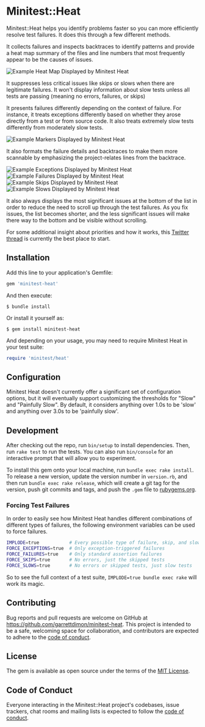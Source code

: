 # Minitest::Heat
Minitest::Heat helps you identify problems faster so you can more efficiently resolve test failures. It does this through a few different methods.

It collects failures and inspects backtraces to identify patterns and provide a heat map summary of the files and line numbers that most frequently appear to be the causes of issues.

![Example Heat Map Displayed by Minitest Heat](/garrettdimon/minitest-heat/examples/map.png)

It suppresses less critical issues like skips or slows when there are legitimate failures. It won't display information about slow tests unless all tests are passing (meaning no errors, failures, or skips)

It presents failures differently depending on the context of failure. For instance, it treats exceptions differently based on whether they arose directly from a test or from source code. It also treats extremely slow tests differently from moderately slow tests.

![Example Markers Displayed by Minitest Heat](/garrettdimon/minitest-heat/examples/markers.png)

It also formats the failure details and backtraces to make them more scannable by emphasizing the project-relates lines from the backtrace.

![Example Exceptions Displayed by Minitest Heat](/garrettdimon/minitest-heat/examples/exceptions.png)
![Example Failures Displayed by Minitest Heat](/garrettdimon/minitest-heat/examples/failures.png)
![Example Skips Displayed by Minitest Heat](/garrettdimon/minitest-heat/examples/skips.png)
![Example Slows Displayed by Minitest Heat](/garrettdimon/minitest-heat/examples/slows.png)

It also always displays the most significant issues at the bottom of the list in order to reduce the need to scroll up through the test failures. As you fix issues, the list becomes shorter, and the less significant issues will make there way to the bottom and be visible without scrolling.

For some additional insight about priorities and how it works, this [Twitter thread](https://twitter.com/garrettdimon/status/1432703746526560266) is currently the best place to start.

## Installation
Add this line to your application's Gemfile:

```ruby
gem 'minitest-heat'
```

And then execute:

    $ bundle install

Or install it yourself as:

    $ gem install minitest-heat

And depending on your usage, you may need to require Minitest Heat in your test suite:

```ruby
require 'minitest/heat'
```

## Configuration
Minitest Heat doesn't currently offer a significant set of configuration options, but it will eventually support customizing the thresholds for "Slow" and "Painfully Slow". By default, it considers anything over 1.0s to be 'slow' and anything over 3.0s to be 'painfully slow'.

## Development
After checking out the repo, run `bin/setup` to install dependencies. Then, run `rake test` to run the tests. You can also run `bin/console` for an interactive prompt that will allow you to experiment.

To install this gem onto your local machine, run `bundle exec rake install`. To release a new version, update the version number in `version.rb`, and then run `bundle exec rake release`, which will create a git tag for the version, push git commits and tags, and push the `.gem` file to [rubygems.org](https://rubygems.org).

### Forcing Test Failures
In order to easily see how Minitest Heat handles different combinations of different types of failures, the following environment variables can be used to force failures.

```bash
IMPLODE=true           # Every possible type of failure, skip, and slow is generated
FORCE_EXCEPTIONS=true  # Only exception-triggered failures
FORCE_FAILURES=true    # Only standard assertion failures
FORCE_SKIPS=true       # No errors, just the skipped tests
FORCE_SLOWS=true       # No errors or skipped tests, just slow tests
```

So to see the full context of a test suite, `IMPLODE=true bundle exec rake` will work its magic.

## Contributing
Bug reports and pull requests are welcome on GitHub at https://github.com/garrettdimon/minitest-heat. This project is intended to be a safe, welcoming space for collaboration, and contributors are expected to adhere to the [code of conduct](https://github.com/[USERNAME]/minitest-heat/blob/master/CODE_OF_CONDUCT.md).

## License

The gem is available as open source under the terms of the [MIT License](https://opensource.org/licenses/MIT).

## Code of Conduct
Everyone interacting in the Minitest::Heat project's codebases, issue trackers, chat rooms and mailing lists is expected to follow the [code of conduct](https://github.com/[USERNAME]/minitest-heat/blob/master/CODE_OF_CONDUCT.md).
